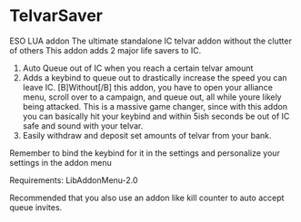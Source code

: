 # TelvarSaver
ESO LUA addon 
The ultimate standalone IC telvar addon without the clutter of others
This addon adds 2 major life savers to IC.

1) Auto Queue out of IC when you reach a certain telvar amount
2) Adds a keybind to queue out to drastically increase the speed you can leave IC. [B]Without[/B] this addon, you have to open your alliance menu, scroll over to a campaign, and queue out, all while youre likely being attacked. This is a massive game changer, since with this addon you can basically hit your keybind and within 5ish seconds be out of IC safe and sound with your telvar.
3) Easily withdraw and deposit set amounts of telvar from your bank. 

Remember to bind the keybind for it in the settings and personalize your settings in the addon menu

Requirements:
LibAddonMenu-2.0

Recommended that you also use an addon like kill counter to auto accept queue invites.
